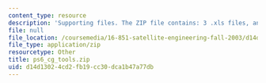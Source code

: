 ```yaml
---
content_type: resource
description: 'Supporting files. The ZIP file contains: 3 .xls files, and 19 .m files.'
file: null
file_location: /coursemedia/16-851-satellite-engineering-fall-2003/d14d13024cd2fb19cc30dca1b47a77db_ps6_cg_tools.zip
file_type: application/zip
resourcetype: Other
title: ps6_cg_tools.zip
uid: d14d1302-4cd2-fb19-cc30-dca1b47a77db
---
```

